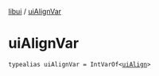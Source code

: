 [libui](index.md) / [uiAlignVar](./ui-align-var.md)

# uiAlignVar

`typealias uiAlignVar = IntVarOf<`[`uiAlign`](ui-align.md)`>`